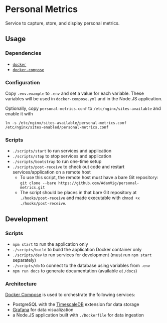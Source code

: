 # Personal Metrics

Service to capture, store, and display personal metrics.

## Usage

### Dependencies

- [`docker`](https://docs.docker.com/install/)
- [`docker-compose`](https://docs.docker.com/compose/install/)

### Configuration

Copy `.env.example` to `.env` and set a value for each variable. These variables will be used in `docker-compose.yml` and in the Node.JS application.

Optionally, copy `personal-metrics.conf` to `/etc/nginx/sites-available` and enable it with

```shell
ln -s /etc/nginx/sites-available/personal-metrics.conf /etc/nginx/sites-enabled/personal-metrics.conf
```

### Scripts

- `./scripts/start` to run services and application
- `./scripts/stop` to stop services and application
- `./scripts/bootstrap` to run one-time setup
- `./scripts/post-receive` to check out code and restart services/application on a remote host
  - To use this script, the remote host must have a bare Git repository: `git clone --bare https://github.com/AdamVig/personal-metrics.git`
  - The script should be places in that bare Git repository at `./hooks/post-receive` and made executable with
    `chmod +x ./hooks/post-receive`.

## Development

### Scripts

- `npm start` to run the application only
- `./scripts/build` to build the application Docker container only
- `./scripts/dev` to run services for development (must run `npm start` separately)
- `./scripts/db` to connect to the database using variables from `.env`
- `npm run docs` to generate documentation (available at `/docs`)

### Architecture

[Docker Compose](https://docs.docker.com/compose) is used to orchestrate the following services:

- PostgreSQL with the [TimescaleDB](https://docs.timescale.com) extension for data storage
- [Grafana](https://grafana.com/docs/) for data visualization
- a Node.JS application built with `./Dockerfile` for data ingestion
